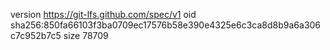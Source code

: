 version https://git-lfs.github.com/spec/v1
oid sha256:850fa66103f3ba0709ec17576b58e390e4325e6c3ca8d8b9a6a306c7c952b7c5
size 78709
